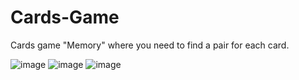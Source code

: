 # Cards-Game

Cards game "Memory" where you need to find a pair for each card.

![image](https://github.com/MentoJl/Cards-Game/assets/80547023/be3a2d5d-be69-43df-bd38-ed0c8a522d11)
![image](https://github.com/MentoJl/Cards-Game/assets/80547023/08bd4bf0-2267-458a-b6fb-cd5af661b02c)
![image](https://github.com/MentoJl/Cards-Game/assets/80547023/44c27089-273c-4d86-a110-e3c1b3e2879d)
